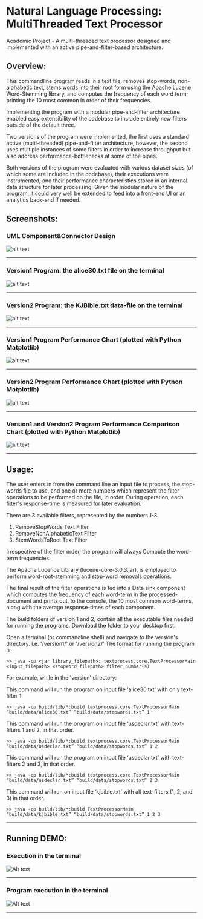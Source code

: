 # Natural Language Processing: MultiThreaded Text Processor
Academic Project - A multi-threaded text processor designed and implemented with an active pipe-and-filter-based architecture.

## Overview:
This commandline program reads in a text file, removes stop-words, non-alphabetic text, stems words into their root form using the Apache Lucene Word-Stemming library, and computes the frequency of each word term; printing the 10 most common in order of their frequencies.

Implementing the program with a modular pipe-and-filter architecture enabled easy extensibility of the codebase to include entirely new filters outside of the default three.

Two versions of the program were implemented, the first uses a standard active (multi-threaded) pipe-and-filter architecture, however, the second uses multiple instances of some filters in order to increase throughput but also address performance-bottlenecks at some of the pipes.

Both versions of the program were evaluated with various dataset sizes (of which some are included in the codebase), their executions were instrumented, and their performance characteristics stored in an internal data structure for later processing. Given the modular nature of the program, it could very well be extended to feed into a front-end UI or an analytics back-end if needed.

## Screenshots:

### UML Component&Connector Design
![alt text](https://github.com/davidolorundare/image-repo/blob/master/threaded-text-processor-images/C%26C_PART%20I%20Design.png "Pipe-and-Filter (version1) program UML Diagram")

---

### Version1 Program: the alice30.txt file on the terminal

![alt text](https://github.com/davidolorundare/image-repo/blob/master/threaded-text-processor-images/cli_execution.png "Pipe-and-Filter (version1) program running on the terminal")

---

### Version2 Program: the KJBible.txt data-file on the terminal

![alt text](https://github.com/davidolorundare/image-repo/blob/master/threaded-text-processor-images/kjbible_execution.png "Pipe-and-Filter (version1) program running the KJBible.txt data-file on the terminal")

---

### Version1 Program Performance Chart (plotted with Python Matplotlib)
![alt text](https://github.com/davidolorundare/image-repo/blob/master/threaded-text-processor-images/responseTimes.png "Pipe-and-Filter (version1) program performance chart")

---

### Version2 Program Performance Chart (plotted with Python Matplotlib)
![alt text](https://github.com/davidolorundare/image-repo/blob/master/threaded-text-processor-images/parallelizedResponse-time.png "Pipe-and-Filter (version2) program performance chart")

---

### Version1 and Version2 Program Performance Comparison Chart (plotted with Python Matplotlib)
![alt text](https://github.com/davidolorundare/image-repo/blob/master/threaded-text-processor-images/sideBysideComparison.png "Pipe-and-Filter version1 and version2 program performance comparisons")

---


## Usage:

The user enters in from the command line an input file to process,
the stop-words file to use, and one or more numbers which represent 
the filter operations to be performed on the file, in order. 
During operation, each filter's response-time is measured for later 
evaluation.

There are 3 available filters, represented by the numbers 1-3:
1. RemoveStopWords Text Filter
2. RemoveNonAlphabeticText Filter
3. StemWordsToRoot Text Filter

Irrespective of the filter order, the program will always Compute
the word-term frequencies.

The Apache Lucence Library (lucene-core-3.0.3.jar), is employed to perform word-root-stemming 
and stop-word removals operations. 

The final result of the filter operations is fed into a Data sink 
component which computes the frequency of each word-term in the 
processed-document and prints out, to the console, the 10 most common 
word-terms, along with the average response-times of each component.

The build folders of version 1 and 2, contain all the executable files needed for running the programs. Download the folder to your desktop first.

Open a terminal (or commandline shell) and navigate to the version's directory. i.e. '/version1/' or '/version2/'
The format for running the program is:

```>> java -cp <jar library_filepath>: textprocess.core.TextProcessorMain <input_filepath> <stopWord_filepath> filter_number(s)```


For example, while in the 'version' directory:

 This command will run the program on input file ‘alice30.txt’ with only text-filter 1
 
```>> java -cp build/lib/*:build textprocess.core.TextProcessorMain “build/data/alice30.txt” “build/data/stopwords.txt” 1```
 

This command will run the program on input file ‘usdeclar.txt’ with text-filters 1 and 2, in that order.

```>> java -cp build/lib/*:build textprocess.core.TextProcessorMain “build/data/usdeclar.txt” “build/data/stopwords.txt” 1 2```
 
 
This command will run the program on input file ‘usdeclar.txt’ with text-filters 2 and 3, in that order.

```>> java -cp build/lib/*:build textprocess.core.TextProcessorMain “build/data/usdeclar.txt” “build/data/stopwords.txt” 2 3```


This command will run on input file ‘kjbible.txt’ with all text-filters (1, 2, and 3) in that order.

```>> java -cp build/lib/*:build TextProcessorMain “build/data/kjbible.txt” “build/data/stopwords.txt” 1 2 3```



---
## Running DEMO:


### Execution in the terminal
![Alt text](https://github.com/davidolorundare/image-repo/blob/master/threaded-text-processor-images/program-execution1.gif  "Pipe-and-Filter (version1) program running on the terminal")

---

### Program execution in the terminal
![Alt text](https://github.com/davidolorundare/image-repo/blob/master/threaded-text-processor-images/program-execution2.gif "Pipe-and-Filter (version1) program running on the terminal")

---


